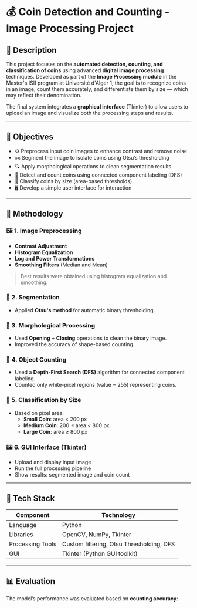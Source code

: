 # 💰 Coin Detection and Counting - Image Processing Project

## 📌 Description

This project focuses on the **automated detection, counting, and classification of coins** using advanced **digital image processing** techniques. Developed as part of the **Image Processing module** in the Master's ISII program at Université d'Alger 1, the goal is to recognize coins in an image, count them accurately, and differentiate them by size — which may reflect their denomination.

The final system integrates a **graphical interface** (Tkinter) to allow users to upload an image and visualize both the processing steps and results.

---

## 🎯 Objectives

- ⚙️ Preprocess input coin images to enhance contrast and remove noise
- ✂️ Segment the image to isolate coins using Otsu’s thresholding
- 🔍 Apply morphological operations to clean segmentation results
- 🔢 Detect and count coins using connected component labeling (DFS)
- 📏 Classify coins by size (area-based thresholds)
- 🖥️ Develop a simple user interface for interaction

---

## 🧠 Methodology

### 🖼️ 1. Image Preprocessing
- **Contrast Adjustment**
- **Histogram Equalization**
- **Log and Power Transformations**
- **Smoothing Filters** (Median and Mean)

> Best results were obtained using histogram equalization and smoothing.

### 🧱 2. Segmentation
- Applied **Otsu's method** for automatic binary thresholding.

### 🧬 3. Morphological Processing
- Used **Opening + Closing** operations to clean the binary image.
- Improved the accuracy of shape-based counting.

### 🔄 4. Object Counting
- Used a **Depth-First Search (DFS)** algorithm for connected component labeling.
- Counted only white-pixel regions (value = 255) representing coins.

### 🧩 5. Classification by Size
- Based on pixel area:
  - **Small Coin**: area < 200 px
  - **Medium Coin**: 200 ≤ area < 800 px
  - **Large Coin**: area ≥ 800 px

### 🖼️ 6. GUI Interface (Tkinter)
- Upload and display input image
- Run the full processing pipeline
- Show results: segmented image and coin count

---

## 🧰 Tech Stack

| Component         | Technology        |
|------------------|-------------------|
| Language          | Python            |
| Libraries         | OpenCV, NumPy, Tkinter |
| Processing Tools  | Custom filtering, Otsu Thresholding, DFS |
| GUI               | Tkinter (Python GUI toolkit) |

---

## 📊 Evaluation

The model’s performance was evaluated based on **counting accuracy**:
